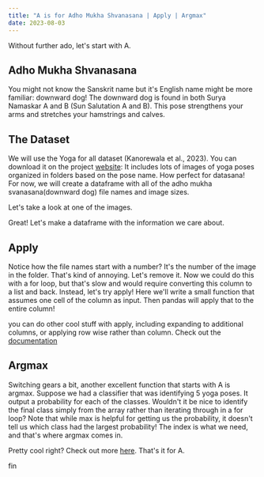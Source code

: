```yaml
---
title: "A is for Adho Mukha Shvanasana | Apply | Argmax"
date: 2023-08-03
---
```

Without further ado, let's start with A.  

## Adho Mukha Shvanasana

You might not know the Sanskrit name but it's English name might be more familiar: downward dog! The downward dog is found in both Surya Namaskar A and B (Sun Salutation A and B). This pose strengthens your arms and stretches your hamstrings and calves.

## The Dataset
We will use the Yoga for all dataset (Kanorewala et al., 2023). You can download it on the project [website](https://data.mendeley.com/datasets/jc4mmnvcdk/1): It includes lots of images of yoga poses organized in folders based on the pose name. How perfect for datasana! For now, we will create a dataframe with all of the adho mukha svanasana(downward dog) file names and image sizes.

Let's take a look at one of the images.

Great! Let's make a dataframe with the information we care about.

## Apply
Notice how the file names start with a number? It's the number of the image in the folder. That's kind of annoying. Let's remove it. Now we could do this with a for loop, but that's slow and would require converting this column to a list and back. Instead, let's try apply! Here we'll write a small function that assumes one cell of the column as input. Then pandas will apply that to the entire column!

you can do other cool stuff with apply, including expanding to additional columns, or applying row wise rather than column. Check out the [documentation](https://pandas.pydata.org/docs/reference/api/pandas.DataFrame.apply.html)

## Argmax
Switching gears a bit, another excellent function that starts with A is argmax. Suppose we had a classifier that was identifying 5 yoga poses. It output a probability for each of the classes. Wouldn't it be nice to identify the final class simply from the array rather than iterating through in a for loop? Note that while max is helpful for getting us the probability, it doesn't tell us which class had the largest probability! The index is what we need, and that's where argmax comes in.

Pretty cool right? Check out more [here](https://numpy.org/doc/stable/reference/generated/numpy.argmax.html). That's it for A.


fin
